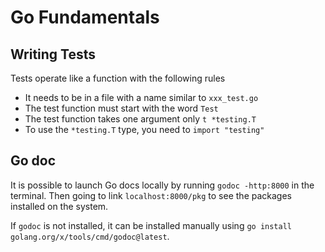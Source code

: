 # Go Fundamentals

## Writing Tests
Tests operate like a function with the following rules
- It needs to be in a file with a name similar to ``xxx_test.go``
- The test function must start with the word `Test`
- The test function takes one argument only `t *testing.T`
- To use the `*testing.T` type, you need to `import "testing"`

## Go doc
It is possible to launch Go docs locally by running `godoc -http:8000` in the terminal. Then going to link `localhost:8000/pkg` to see the packages installed on the system. 

If `godoc` is not installed, it can be installed manually using `go install golang.org/x/tools/cmd/godoc@latest`.
